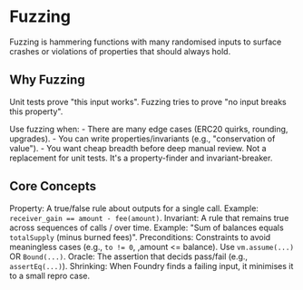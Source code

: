 # Fuzzing

Fuzzing is hammering functions with many randomised inputs to surface crashes or violations of properties that should always hold.

## Why Fuzzing
Unit tests prove "this input works".
Fuzzing tries to prove "no input breaks this property".

Use fuzzing when:
    - There are many edge cases (ERC20 quirks, rounding, upgrades).
    - You can write properties/invariants (e.g., "conservation of value").
    - You want cheap breadth before deep manual review.
    Not a replacement for unit tests.  It's a property-finder and invariant-breaker.

## Core Concepts
Property: A true/false rule about outputs for a single call.
    Example: `receiver_gain == amount - fee(amount)`.
Invariant: A rule that remains true across sequences of calls / over time.
    Example: "Sum of balances equals `totalSupply` (minus burned fees)".
Preconditions: Constraints to avoid meaningless cases (e.g., `to != 0`, ,amount <= balance).  Use `vm.assume(...)` OR `Bound(...)`.
Oracle: The assertion that decids pass/fail (e.g., `assertEq(...)`).
Shrinking: When Foundry finds a failing input, it minimises it to a small repro case.


